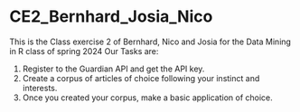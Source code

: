 # CE2_Bernhard_Josia_Nico
This is the Class exercise 2 of Bernhard, Nico and Josia for the Data Mining in R class of spring 2024
Our Tasks are:
1) Register to the Guardian API and get the API key. 
2) Create a corpus of articles of choice following your instinct and interests.
3) Once you created your corpus, make a basic application of choice. 
